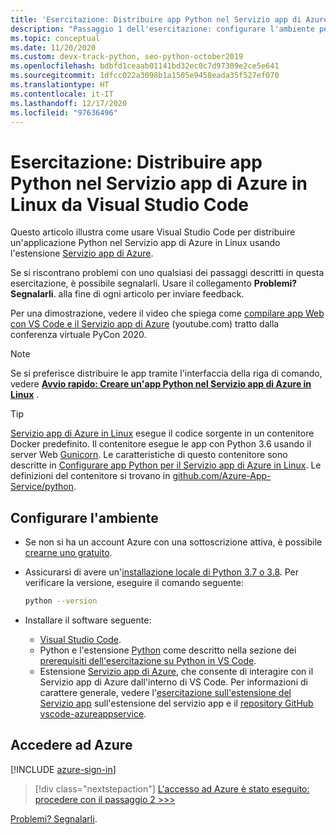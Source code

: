 ```yaml
---
title: 'Esercitazione: Distribuire app Python nel Servizio app di Azure in Linux da Visual Studio Code'
description: "Passaggio 1 dell'esercitazione: configurare l'ambiente per il servizio app"
ms.topic: conceptual
ms.date: 11/20/2020
ms.custom: devx-track-python, seo-python-october2019
ms.openlocfilehash: bdbfd1ceaab01141bd32ec0c7d97309e2ce5e641
ms.sourcegitcommit: 1dfcc022a3098b1a1505e9458eada35f527ef070
ms.translationtype: HT
ms.contentlocale: it-IT
ms.lasthandoff: 12/17/2020
ms.locfileid: "97636496"
---
```

# <a name="tutorial-deploy-python-apps-to-azure-app-service-on-linux-from-visual-studio-code"></a>Esercitazione: Distribuire app Python nel Servizio app di Azure in Linux da Visual Studio Code

Questo articolo illustra come usare Visual Studio Code per distribuire un'applicazione Python nel Servizio app di Azure in Linux usando l'estensione [Servizio app di Azure](https://marketplace.visualstudio.com/items?itemName=ms-azuretools.vscode-azureappservice).

Se si riscontrano problemi con uno qualsiasi dei passaggi descritti in questa esercitazione, è possibile segnalarli. Usare il collegamento **Problemi? Segnalarli**. alla fine di ogni articolo per inviare feedback.

Per una dimostrazione, vedere il video che spiega come <a href="https://www.youtube.com/watch?v=dNVvFttc-sA&feature=youtu.be&ocid=AID3006292" target="_blank">compilare app Web con VS Code e il Servizio app di Azure</a> (youtube.com) tratto dalla conferenza virtuale PyCon 2020.

> [!NOTE]
> Se si preferisce distribuire le app tramite l'interfaccia della riga di comando, vedere **[Avvio rapido: Creare un'app Python nel Servizio app di Azure in Linux](/azure/app-service/quickstart-python)** .

> [!TIP]
> [Servizio app di Azure in Linux](/azure/app-service/overview#app-service-on-linux) esegue il codice sorgente in un contenitore Docker predefinito. Il contenitore esegue le app con Python 3.6 usando il server Web [Gunicorn](https://gunicorn.org). Le caratteristiche di questo contenitore sono descritte in [Configurare app Python per il Servizio app di Azure in Linux](/azure/app-service/configure-language-python). Le definizioni del contenitore si trovano in [github.com/Azure-App-Service/python](https://github.com/Azure-App-Service/python/tree/master/).

## <a name="configure-your-environment"></a>Configurare l'ambiente

- Se non si ha un account Azure con una sottoscrizione attiva, è possibile [crearne uno gratuito](https://azure.microsoft.com/free/?utm_source=campaign&utm_campaign=vscode-tutorial-appservice-extension&mktingSource=vscode-tutorial-appservice-extension).

- Assicurarsi di avere un'[installazione locale di Python 3.7 o 3.8](https://python.org/downloads). Per verificare la versione, eseguire il comando seguente:

    ```bash
    python --version
    ```

- Installare il software seguente:
  - [Visual Studio Code](https://code.visualstudio.com/).
  - Python e l'estensione [Python](https://marketplace.visualstudio.com/items?itemName=ms-python.python) come descritto nella sezione dei [prerequisiti dell'esercitazione su Python in VS Code](https://code.visualstudio.com/docs/python/python-tutorial).
  - Estensione [Servizio app di Azure](https://marketplace.visualstudio.com/items?itemName=ms-azuretools.vscode-azureappservice), che consente di interagire con il Servizio app di Azure dall'interno di VS Code. Per informazioni di carattere generale, vedere l'[esercitazione sull'estensione del Servizio app](https://code.visualstudio.com/tutorials/app-service-extension/getting-started) sull'estensione del servizio app e il [repository GitHub vscode-azureappservice](https://github.com/Microsoft/vscode-azureappservice).

## <a name="sign-in-to-azure"></a>Accedere ad Azure

[!INCLUDE [azure-sign-in](includes/azure-sign-in.md)]

> [!div class="nextstepaction"]
> [L'accesso ad Azure è stato eseguito: procedere con il passaggio 2 >>>](tutorial-deploy-app-service-on-linux-02.md)

[Problemi? Segnalarli](https://aka.ms/FlaskVSCQuickstartHelp).

